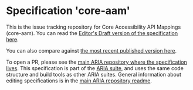 # Specification 'core-aam'

This is the issue tracking repository for Core Accessibility API Mappings (core-aam). You can read the [Editor's Draft version of the specification here](https://w3c.github.io/core-aam/).

You can also compare against [the most recent published version here](https://www.w3.org/TR/core-aam-1.0/).

To open a PR, please see the [main ARIA repository where the specification lives](https://github.com/w3c/aria/core-aam). This specification is part of the [ARIA suite](https://www.w3.org/WAI/ARIA/deliverables), and uses the same code structure and build tools as other ARIA suites. General information about editing specifications is in the [main ARIA repository readme](https://github.com/w3c/aria/).
